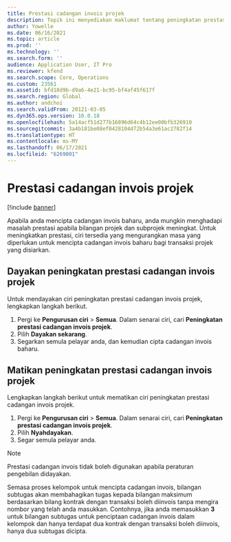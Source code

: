 ```yaml
---
title: Prestasi cadangan invois projek
description: Topik ini menyediakan maklumat tentang peningkatan prestasi untuk cadangan invois projek.
author: Yowelle
ms.date: 06/16/2021
ms.topic: article
ms.prod: ''
ms.technology: ''
ms.search.form: ''
audience: Application User, IT Pro
ms.reviewer: kfend
ms.search.scope: Core, Operations
ms.custom: 23561
ms.assetid: bfd18d9b-d9a6-4e21-bc95-bf4af45f617f
ms.search.region: Global
ms.author: andchoi
ms.search.validFrom: 20121-03-05
ms.dyn365.ops.version: 10.0.18
ms.openlocfilehash: 5a14acf51d277b16896d64c4b12ee00bfb326910
ms.sourcegitcommit: 3a4b181be08ef0428104d72b54a3e61ac2782f14
ms.translationtype: HT
ms.contentlocale: ms-MY
ms.lasthandoff: 06/17/2021
ms.locfileid: "6269801"
---
```

# <a name="project-invoice-proposal-performance"></a>Prestasi cadangan invois projek

[!include [banner](../includes/banner.md)]

Apabila anda mencipta cadangan invois baharu, anda mungkin menghadapi masalah prestasi apabila bilangan projek dan subprojek meningkat. Untuk meningkatkan prestasi, ciri tersedia yang mengurangkan masa yang diperlukan untuk mencipta cadangan invois baharu bagi transaksi projek yang disiarkan.

## <a name="enable-project-invoice-proposal-performance-enhancement"></a>Dayakan peningkatan prestasi cadangan invois projek
Untuk mendayakan ciri peningkatan prestasi cadangan invois projek, lengkapkan langkah berikut.

1.  Pergi ke **Pengurusan ciri** > **Semua**. Dalam senarai ciri, cari **Peningkatan prestasi cadangan invois projek**.
2.  Pilih **Dayakan sekarang**.
3.  Segarkan semula pelayar anda, dan kemudian cipta cadangan invois baharu.

## <a name="turn-off-project-invoice-proposal-performance-enhancement"></a>Matikan peningkatan prestasi cadangan invois projek
Lengkapkan langkah berikut untuk mematikan ciri peningkatan prestasi cadangan invois projek.

1.  Pergi ke **Pengurusan ciri** > **Semua**. Dalam senarai ciri, cari **Peningkatan prestasi cadangan invois projek**.
2.  Pilih **Nyahdayakan**.
3.  Segar semula pelayar anda.

> [!NOTE]
> Prestasi cadangan invois tidak boleh digunakan apabila peraturan pengebilan didayakan.
> 
> Semasa proses kelompok untuk mencipta cadangan invois, bilangan subtugas akan membahagikan tugas kepada bilangan maksimum berdasarkan bilang kontrak dengan transaksi boleh diinvois tanpa mengira nombor yang telah anda masukkan. Contohnya, jika anda memasukkan **3** untuk bilangan subtugas untuk penciptaan cadangan invois dalam kelompok dan hanya terdapat dua kontrak dengan transaksi boleh diinvois, hanya dua subtugas dicipta.
